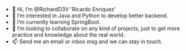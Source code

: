 - 👋 Hi, I’m @RichardD3V 'Ricardo Enriquez'
- 👀 I’m interested in Java and Python to develop better backend.
- 🌱 I’m currently learning SpringBoot. 
- 💞️ I’m looking to collaborate on any kind of projects, just to get more practice and knowledge about the real world.
- 📫 Send me an email or inbox msg and we can stay in touch.

<!---
RichardD3V/RichardD3V is a ✨ special ✨ repository because its `README.md` (this file) appears on your GitHub profile.
You can click the Preview link to take a look at your changes.
--->
